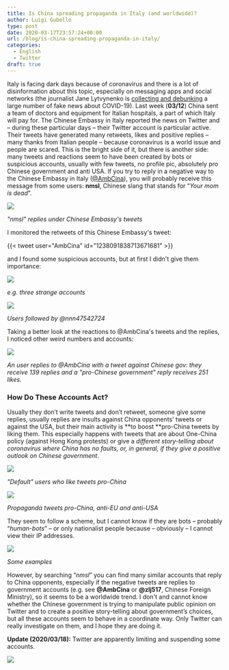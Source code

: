 ```yaml
---
title: Is China spreading propaganda in Italy (and worldwide)?
author: Luigi Gubello
type: post
date: 2020-03-17T23:57:24+00:00
url: /blog/is-china-spreading-propaganda-in-italy/
categories:
  - English
  - Twitter
draft: true
---
```

Italy is facing dark days because of coronavirus and there is a lot of disinformation about this topic, especially on messaging apps and social networks (the journalist Jane Lytvynenko is [collecting and debunking][1] a large number of fake news about COVID-19). Last week (**03/12**) China sent a team of doctors and equipment for Italian hospitals, a part of which Italy will pay for. The Chinese Embassy in Italy reported the news on Twitter and – during these particular days – their Twitter account is particular active. Their tweets have generated many retweets, likes and positive replies – many thanks from Italian people – because coronavirus is a world issue and people are scared. This is the bright side of it, but there is another side: many tweets and reactions seem to have been created by bots or suspicious accounts, usually with few tweets, no profile pic, absolutely pro Chinese government and anti USA. If you try to reply in a negative way to the Chinese Embassy in Italy ([@AmbCina][2]), you will probably receive this message from some users: **nmsl**, Chinese slang that stands for “_Your mom is dead_”.

![](/images/2020/03/Schermata-del-2020-03-16-01-43-30.png#center)

_"nmsl" replies under Chinese Embassy's tweets_

I monitored the retweets of this Chinese Embassy's tweet:

{{< tweet user="AmbCina" id="1238091838713671681" >}}

and I found some suspicious accounts, but at first I didn't give them importance:

![](/images/2020/03/primo_account.png#center)

_e.g. three strange accounts_

![](/images/2020/03/Schermata-del-2020-03-15-17-06-52.png#center)

_Users followed by @nnn47542724_

Taking a better look at the reactions to @AmbCina's tweets and the replies, I noticed other weird numbers and accounts:

![](/images/2020/03/251.png#center)

_An user replies to @AmbCina with a tweet against Chinese gov: they receive 139 replies and a "pro-Chinese government" reply receives 251 likes._

### How Do These Accounts Act? 
  
Usually they don’t write tweets and don’t retweet, someone give some replies, usually replies are insults against China opponents’ tweets or against the USA, but their main activity is **to boost **pro-China tweets by liking them. This especially happens with tweets that are about One-China policy (against Hong Kong protests) or give a _different story-telling about coronavirus where China has no faults, or, in general, if they give a positive outlook on Chinese government_.

![](/images/2020/03/like.png#center)

_"Default" users who like tweets pro-China_

![](/images/2020/03/tweetantitrump.png#center)

_Propaganda tweets pro-China, anti-EU and anti-USA_
  
They seem to follow a scheme, but I cannot know if they are bots – probably “_human-bots_” – or only nationalist people because – obviously – I cannot view their IP addresses.

![](/images/2020/03/allaccounts.png#center)

_Some examples_

However, by searching “_nmsl_” you can find many similar accounts that reply to China opponents, especially if the negative tweets are replies to government accounts (e.g. see **@AmbCina** or **@zlj517**, Chinese Foreign Ministry), so it seems to be a worldwide trend. I don't and cannot know whether the Chinese government is trying to manipulate public opinion on Twitter and to create a positive story-telling about government’s choices, but all these accounts seem to behave in a coordinate way. Only Twitter can really investigate on them, and I hope they are doing it.

**Update (2020/03/18):** Twitter are apparently limiting and suspending some accounts.

![](/images/2020/03/suspend.png#center)

 [1]: https://twitter.com/JaneLytv/status/1239552819184766977
 [2]: https://www.twitter.com/AmbCina